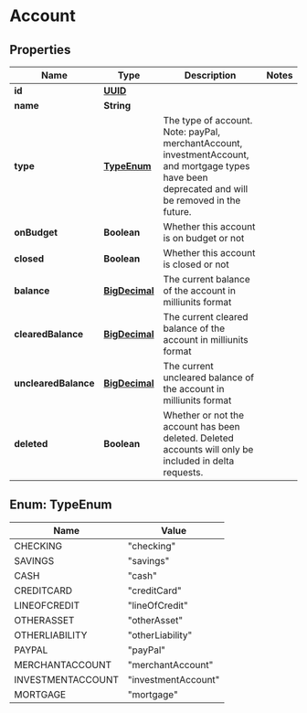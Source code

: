 
# Account

## Properties
Name | Type | Description | Notes
------------ | ------------- | ------------- | -------------
**id** | [**UUID**](UUID.md) |  | 
**name** | **String** |  | 
**type** | [**TypeEnum**](#TypeEnum) | The type of account. Note: payPal, merchantAccount, investmentAccount, and mortgage types have been deprecated and will be removed in the future. | 
**onBudget** | **Boolean** | Whether this account is on budget or not | 
**closed** | **Boolean** | Whether this account is closed or not | 
**balance** | [**BigDecimal**](BigDecimal.md) | The current balance of the account in milliunits format | 
**clearedBalance** | [**BigDecimal**](BigDecimal.md) | The current cleared balance of the account in milliunits format | 
**unclearedBalance** | [**BigDecimal**](BigDecimal.md) | The current uncleared balance of the account in milliunits format | 
**deleted** | **Boolean** | Whether or not the account has been deleted.  Deleted accounts will only be included in delta requests. | 


<a name="TypeEnum"></a>
## Enum: TypeEnum
Name | Value
---- | -----
CHECKING | &quot;checking&quot;
SAVINGS | &quot;savings&quot;
CASH | &quot;cash&quot;
CREDITCARD | &quot;creditCard&quot;
LINEOFCREDIT | &quot;lineOfCredit&quot;
OTHERASSET | &quot;otherAsset&quot;
OTHERLIABILITY | &quot;otherLiability&quot;
PAYPAL | &quot;payPal&quot;
MERCHANTACCOUNT | &quot;merchantAccount&quot;
INVESTMENTACCOUNT | &quot;investmentAccount&quot;
MORTGAGE | &quot;mortgage&quot;



